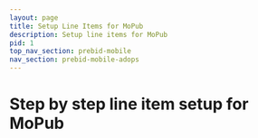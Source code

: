 ```yaml
---
layout: page
title: Setup Line Items for MoPub
description: Setup line items for MoPub
pid: 1
top_nav_section: prebid-mobile
nav_section: prebid-mobile-adops
---
```



<div class="bs-docs-section" markdown="1">

# Step by step line item setup for MoPub

</div>
